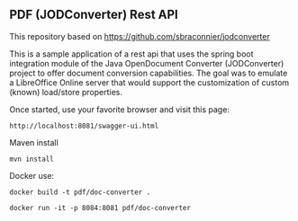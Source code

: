 ## PDF (JODConverter) Rest API

This repository based on https://github.com/sbraconnier/jodconverter


This is a sample application of a rest api that uses the spring boot integration module of the Java OpenDocument Converter (JODConverter) project to offer document conversion capabilities. The goal was to emulate a LibreOffice Online server that
would support the customization of custom (known) load/store properties.

Once started, use your favorite browser and visit this page:

```
http://localhost:8081/swagger-ui.html
```

Maven install
```
mvn install
```

Docker use: 
```
docker build -t pdf/doc-converter . 
```
```
docker run -it -p 8084:8081 pdf/doc-converter
```